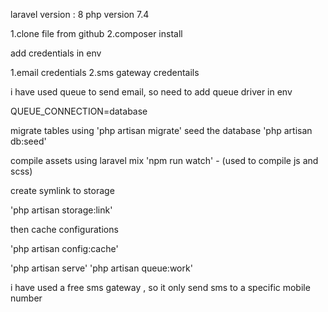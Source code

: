 laravel version : 8
php version 7.4

1.clone file from github
2.composer install

add credentials in env

1.email credentials
2.sms gateway credentails

i have used queue to send email, so need to add queue driver in env

QUEUE_CONNECTION=database

migrate tables using 'php artisan migrate'
seed the database 'php artisan db:seed'

compile assets using laravel mix 'npm run watch' - (used to compile js and scss)

create symlink to storage

'php artisan storage:link'



then cache configurations

'php artisan config:cache'

'php artisan serve'
'php artisan queue:work'

i have used a free sms gateway , so it only send sms to a specific mobile number




